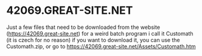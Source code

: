 # 42069.GREAT-SITE.NET
Just a few files that need to be downloaded from the website (https://42069.great-site.net) for a weird batch program
i call it Customath (it is czech for no reason)
if you want to download it, you can use the Customath.zip, or go to https://42069.great-site.net/Assets/Customath.htm
